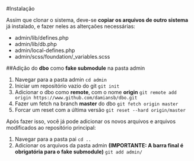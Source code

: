 #Instalação

Assim que clonar o sistema, deve-se **copiar os arquivos de outro sistema** já instalado, e fazer neles as alterçaões necessárias:

- admin/lib/defines.php
- admin/lib/db.php
- admin/local-defines.php
- admin/scss/foundation/_variables.scss

##Adição do **dbo** como **fake submodule** na pasta admin

1. Navegar para a pasta admin ``cd admin``
2. Iniciar um repositório vazio do git ``git init``
3. Adicionar o dbo como **remote**, com o nome **origin** ``git remote add origin https://www.github.com/damiansb/dbo.git``
4. Fazer um fetch na branch **master** do dbo ``git fetch origin master``
5. Forcar um reset com a última versão ``git reset --hard origin/master``

Após fazer isso, você já pode adicionar os novos arquivos e arquivos modificados ao repositório principal:

1. Navegar para a pasta pai ``cd ..``
2. Adicionar os arquivos da pasta admin **(IMPORTANTE: A barra final é obrigatória para o fake submodule)** ``git add admin/``
